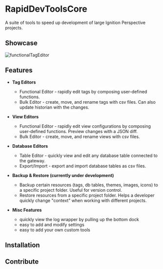# RapidDevToolsCore

A suite of tools to speed up development of large Ignition Perspective projects. 


## Showcase

![functionalTagEditor](https://github.com/nate-c-foster/RapidDevToolsCore/assets/3751687/9a6309c5-abe5-462e-8d62-27dd5eb265b9)

## Features

- **Tag Editors**
  - Functional Editor - rapidly edit tags by composing user-defined functions.
  - Bulk Editor - create, move, and rename tags with csv files. Can also update historian with the changes.

- **View Editors**
  - Functional Editor - rapidly edit view configurations by composing user-defined functions. Preview changes with a JSON diff.
  - Bulk Editor - create, move, and rename views with csv files.

- **Database Editors**
  - Table Editor - quickly view and edit any database table connected to the gateway.
  - Export/Import - export and import database tables as csv files.

- **Backup & Restore (currently under development)**
  - Backup certain resources (tags, db tables, themes, images, icons) to a specific project folder. Useful for version control.
  - Restore resources from a specific project folder. Helps a developer quickly change "context" when working with different projects.

- **Misc Features**
  - quickly view the log wrapper by pulling up the bottom dock
  - easy to add and modify settings
  - easy to add your own custom tools


## Installation

## Contribute
